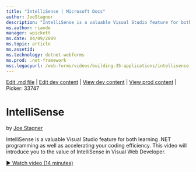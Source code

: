 ```yaml
---
title: "IntelliSense | Microsoft Docs"
author: JoeStagner
description: "IntelliSense is a valuable Visual Studio feature for both learning .NET programming as well as accelerating your coding efficiency. This video will introduce..."
ms.author: riande
manager: wpickett
ms.date: 04/09/2009
ms.topic: article
ms.assetid: 
ms.technology: dotnet-webforms
ms.prod: .net-framework
msc.legacyurl: /web-forms/videos/building-35-applications/intellisense
---
```

[Edit .md file](C:\Projects\msc\dev\Msc.Www\Web.ASP\App_Data\github\web-forms\videos\building-35-applications\intellisense.md) | [Edit dev content](http://www.aspdev.net/umbraco#/content/content/edit/26790) | [View dev content](http://docs.aspdev.net/tutorials/web-forms/videos/building-35-applications/intellisense.html) | [View prod content](http://www.asp.net/web-forms/videos/building-35-applications/intellisense) | Picker: 33747

IntelliSense
====================
by [Joe Stagner](https://github.com/JoeStagner)

IntelliSense is a valuable Visual Studio feature for both learning .NET programming as well as accelerating your coding efficiency. This video will introduce you to the value of IntelliSense in Visual Web Developer.

[&#9654; Watch video (14 minutes)](https://channel9.msdn.com/Blogs/ASP-NET-Site-Videos/intellisense)